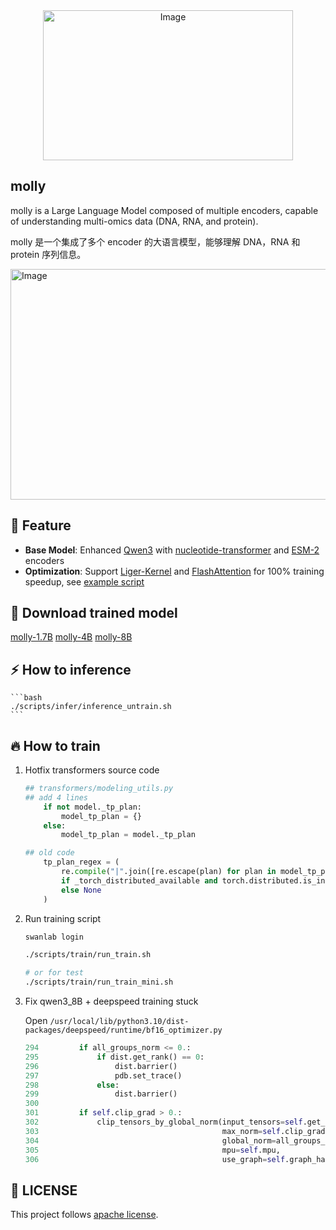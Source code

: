 <div align="center">
<img width="400" height="240" alt="Image" src="https://github.com/user-attachments/assets/94b8192d-7f5b-49ed-b2fa-861c643b8b7a" />
</div>

## molly

molly is a Large Language Model composed of multiple encoders, capable of understanding multi-omics data (DNA, RNA, and protein).

molly 是一个集成了多个 encoder 的大语言模型，能够理解 DNA，RNA 和 protein 序列信息。

<img width="994" height="369" alt="Image" src="https://github.com/user-attachments/assets/65b17c06-0506-40a3-bd25-e59172630cff" />

## :star2: Feature
- **Base Model**: Enhanced [Qwen3](https://github.com/QwenLM/Qwen3) with [nucleotide-transformer](https://github.com/instadeepai/nucleotide-transformer) and [ESM-2](https://github.com/facebookresearch/esm) encoders
- **Optimization**: Support [Liger-Kernel](https://github.com/linkedin/Liger-Kernel) and [FlashAttention](https://github.com/Dao-AILab/flash-attention) for 100% training speedup, see [example script](./scripts/train/examples/run_train_1B_v3.sh)

## 🤗 Download trained model

<div>
  <tr>
      <td><a href="https://huggingface.co/tpoisonooo/MOLLM-1.7B">molly-1.7B</a></td>
      <td><a href="https://huggingface.co/tpoisonooo/MOLLM-1.7B">molly-4B</a></td>
      <td><a href="https://huggingface.co/tpoisonooo/MOLLM-1.7B">molly-8B</a></td>
  </tr>
</div>  

## :zap: How to inference

    ```bash
    ./scripts/infer/inference_untrain.sh
    ```

## :fire: How to train

1. Hotfix transformers source code

    ```python
    ## transformers/modeling_utils.py
    ## add 4 lines 
        if not model._tp_plan:
            model_tp_plan = {}
        else:
            model_tp_plan = model._tp_plan
    
    ## old code
        tp_plan_regex = (
            re.compile("|".join([re.escape(plan) for plan in model_tp_plan]))
            if _torch_distributed_available and torch.distributed.is_initialized()
            else None
        )
    ```

2. Run training script

    ```bash
    swanlab login
    
    ./scripts/train/run_train.sh
    
    # or for test
    ./scripts/train/run_train_mini.sh
    ```

4. Fix qwen3_8B + deepspeed training stuck

    Open `/usr/local/lib/python3.10/dist-packages/deepspeed/runtime/bf16_optimizer.py`
    
    ```python
    294         if all_groups_norm <= 0.:
    295             if dist.get_rank() == 0:
    296                 dist.barrier()
    297                 pdb.set_trace()
    298             else:
    299                 dist.barrier()
    300
    301         if self.clip_grad > 0.:
    302             clip_tensors_by_global_norm(input_tensors=self.get_grads_for_norm(for_clipping=True),
    303                                         max_norm=self.clip_grad,
    304                                         global_norm=all_groups_norm,
    305                                         mpu=self.mpu,
    306                                         use_graph=self.graph_harvesting)
    ```

## :pushpin: LICENSE

This project follows [apache license](./LICENSE).

